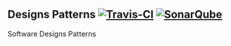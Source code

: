 Designs Patterns  [![Travis-CI](https://api.travis-ci.org/albertoiNET/designpatterns.svg?branch=master)](https://travis-ci.org/albertoiNET/designpatterns)  [![SonarQube](https://sonarcloud.io/api/project_badges/measure?project=net.albertoi%3Adesign-patterns&metric=alert_status)](https://sonarcloud.io/dashboard?id=net.albertoi%3Adesign-patterns)
-
Software Designs Patterns 
